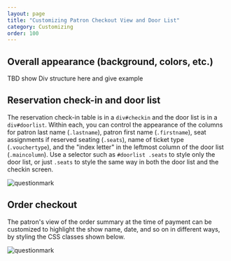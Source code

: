 ```yaml
---
layout: page
title: "Customizing Patron Checkout View and Door List"
category: Customizing
order: 100
---
```



## Overall appearance (background, colors, etc.)

TBD show Div structure here and give example

## Reservation check-in and door list

The reservation check-in table is in a `div#checkin` and the door list
is in a `div#doorlist`.  Within each, you can control the appearance
of the columns for patron last name (`.lastname`), patron first name
(`.firstname`), seat assignments if reserved seating (`.seats`), name
of ticket type (`.vouchertype`), and the "index letter" in the
leftmost column of the door list (`.maincolumn`).  Use a selector such
as `#doorlist .seats` to style only the door list, or just `.seats` to
style the same way in both the door list and the checkin screen.

![questionmark](../assets/css-doorlist.png)

## Order checkout

The patron's view of the order summary at the time of payment can be
customized to highlight the show name, date, and so on in different
ways, by styling the CSS classes shown below.

![questionmark](../assets/css-checkout.png)
